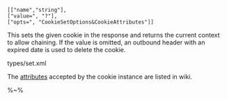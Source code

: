 ```## set => void
[["name","string"],
["value=", "?"],
["opts=", "CookieSetOptions&CookieAttributes"]]
```

This sets the given cookie in the response and returns the current context to allow chaining. If the value is omitted, an outbound header with an expired date is used to delete the cookie.

<typedef flatten>types/set.xml</typedef>

The [attributes](/wiki/Attributes) accepted by the cookie instance are listed in wiki.

%~%